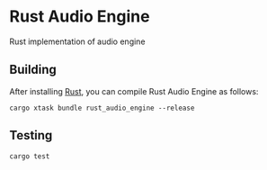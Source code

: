 # Rust Audio Engine

Rust implementation of audio engine

## Building

After installing [Rust](https://rustup.rs/), you can compile Rust Audio Engine as follows:

```shell
cargo xtask bundle rust_audio_engine --release
```

## Testing

```shell
cargo test
```
